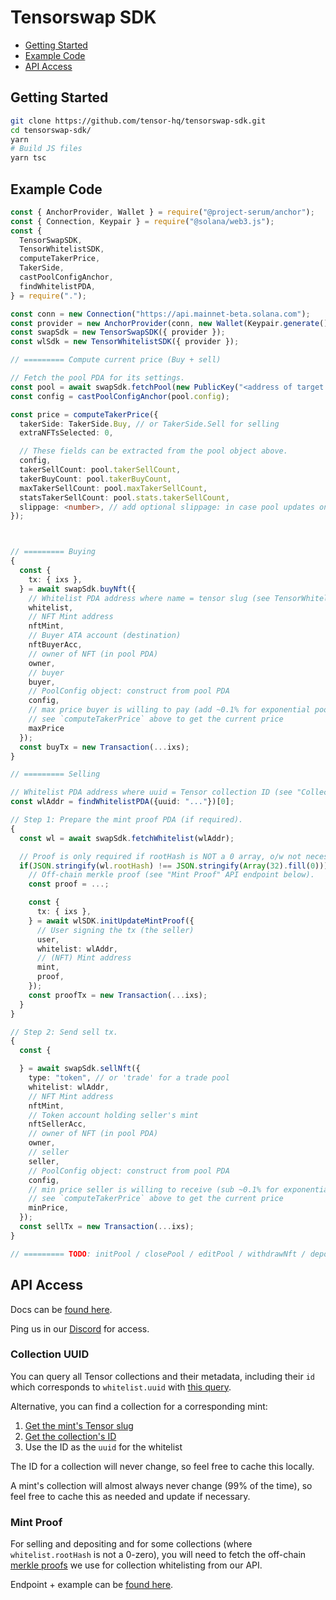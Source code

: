 # Tensorswap SDK

- [Getting Started](#getting-started)
- [Example Code](#example-code)
- [API Access](#api-access)

## Getting Started

```sh
git clone https://github.com/tensor-hq/tensorswap-sdk.git
cd tensorswap-sdk/
yarn
# Build JS files
yarn tsc
```

## Example Code

```ts
const { AnchorProvider, Wallet } = require("@project-serum/anchor");
const { Connection, Keypair } = require("@solana/web3.js");
const {
  TensorSwapSDK,
  TensorWhitelistSDK,
  computeTakerPrice,
  TakerSide,
  castPoolConfigAnchor,
  findWhitelistPDA,
} = require(".");

const conn = new Connection("https://api.mainnet-beta.solana.com");
const provider = new AnchorProvider(conn, new Wallet(Keypair.generate()));
const swapSdk = new TensorSwapSDK({ provider });
const wlSdk = new TensorWhitelistSDK({ provider });

// ========= Compute current price (Buy + sell)

// Fetch the pool PDA for its settings.
const pool = await swapSdk.fetchPool(new PublicKey("<address of target pool>"));
const config = castPoolConfigAnchor(pool.config);

const price = computeTakerPrice({
  takerSide: TakerSide.Buy, // or TakerSide.Sell for selling
  extraNFTsSelected: 0,

  // These fields can be extracted from the pool object above.
  config,
  takerSellCount: pool.takerSellCount,
  takerBuyCount: pool.takerBuyCount,
  maxTakerSellCount: pool.maxTakerSellCount,
  statsTakerSellCount: pool.stats.takerSellCount,
  slippage: <number>, // add optional slippage: in case pool updates on-chain
});



// ========= Buying
{
  const {
    tx: { ixs },
  } = await swapSdk.buyNft({
    // Whitelist PDA address where name = tensor slug (see TensorWhitelistSDK.nameToBuffer)
    whitelist,
    // NFT Mint address
    nftMint,
    // Buyer ATA account (destination)
    nftBuyerAcc,
    // owner of NFT (in pool PDA)
    owner,
    // buyer
    buyer,
    // PoolConfig object: construct from pool PDA
    config,
    // max price buyer is willing to pay (add ~0.1% for exponential pools b/c of rounding differences)
    // see `computeTakerPrice` above to get the current price
    maxPrice
  });
  const buyTx = new Transaction(...ixs);
}

// ========= Selling

// Whitelist PDA address where uuid = Tensor collection ID (see "Collection UUID" API endpoint below)
const wlAddr = findWhitelistPDA({uuid: "..."})[0];

// Step 1: Prepare the mint proof PDA (if required).
{
  const wl = await swapSdk.fetchWhitelist(wlAddr);

  // Proof is only required if rootHash is NOT a 0 array, o/w not necessary!
  if(JSON.stringify(wl.rootHash) !== JSON.stringify(Array(32).fill(0))) {
    // Off-chain merkle proof (see "Mint Proof" API endpoint below).
    const proof = ...;

    const {
      tx: { ixs },
    } = await wlSDK.initUpdateMintProof({
      // User signing the tx (the seller)
      user,
      whitelist: wlAddr,
      // (NFT) Mint address
      mint,
      proof,
    });
    const proofTx = new Transaction(...ixs);
  }
}

// Step 2: Send sell tx.
{
  const {

  } = await swapSdk.sellNft({
    type: "token", // or 'trade' for a trade pool
    whitelist: wlAddr,
    // NFT Mint address
    nftMint,
    // Token account holding seller's mint
    nftSellerAcc,
    // owner of NFT (in pool PDA)
    owner,
    // seller
    seller,
    // PoolConfig object: construct from pool PDA
    config,
    // min price seller is willing to receive (sub ~0.1% for exponential pools b/c of rounding differences)
    // see `computeTakerPrice` above to get the current price
    minPrice,
  });
  const sellTx = new Transaction(...ixs);
}

// ========= TODO: initPool / closePool / editPool / withdrawNft / depositNft / withdrawSol / depositSol
```

## API Access

Docs can be [found here](https://tensor-hq.notion.site/PUBLIC-Tensor-Trade-API-alpha-b18e1a196187473bac9b5d6de5b47032).

Ping us in our [Discord](https://www.discord.com/invite/a8spfqxEpC) for access.

### Collection UUID

You can query all Tensor collections and their metadata, including their `id` which
corresponds to `whitelist.uuid` with [this query](https://www.notion.so/tensor-hq/PUBLIC-Tensor-Trade-API-alpha-b18e1a196187473bac9b5d6de5b47032#56b333bfe0b641f8acad51a963a04f4f).

Alternative, you can find a collection for a corresponding mint:
1. [Get the mint's Tensor slug](https://www.notion.so/tensor-hq/PUBLIC-Tensor-Trade-API-alpha-b18e1a196187473bac9b5d6de5b47032#5ae4f2d0499a4c6ba3ceed4f9ee949ad)
2. [Get the collection's ID](https://www.notion.so/tensor-hq/PUBLIC-Tensor-Trade-API-alpha-b18e1a196187473bac9b5d6de5b47032#59c583754aa2477caacd2b436071d564)
3. Use the ID as the `uuid` for the whitelist

The ID for a collection will never change, so feel free to cache this locally.

A mint's collection will almost always never change (99% of the time), so feel free to cache this as needed and update if necessary.

### Mint Proof

For selling and depositing and for some collections (where `whitelist.rootHash` is not a 0-zero),
you will need to fetch the off-chain [merkle proofs](https://en.wikipedia.org/wiki/Merkle_tree) we use for collection whitelisting from our API.

Endpoint + example can be [found here](https://www.notion.so/tensor-hq/PUBLIC-Tensor-Trade-API-alpha-b18e1a196187473bac9b5d6de5b47032#9be7fb3fc59f49e08cc10a0d7d1d7ba7).

